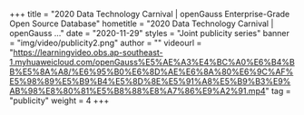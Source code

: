 +++
    title = "2020 Data Technology Carnival | openGauss Enterprise-Grade Open Source Database"
    hometitle = "2020 Data Technology Carnival |  openGauss …"
    date = "2020-11-29"
    styles = "Joint publicity series"
    banner = "img/video/publicity2.png"
    author = ""
    videourl = "https://learningvideo.obs.ap-southeast-1.myhuaweicloud.com/openGauss%E5%AE%A3%E4%BC%A0%E6%B4%BB%E5%8A%A8/%E6%95%B0%E6%8D%AE%E6%8A%80%E6%9C%AF%E5%98%89%E5%B9%B4%E5%8D%8E%E5%91%A8%E5%B9%B3%E9%AB%98%E8%80%81%E5%B8%88%E8%A7%86%E9%A2%91.mp4" 
    tag = "publicity"
    weight = 4
+++